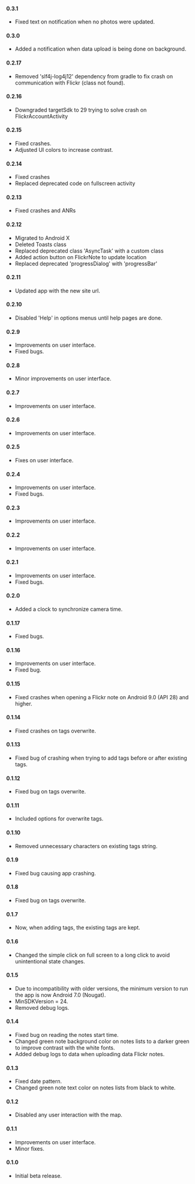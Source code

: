 #### **0.3.1**
- Fixed text on notification when no photos were updated.

#### **0.3.0**
- Added a notification when data upload is being done on background.

#### **0.2.17**
- Removed 'slf4j-log4j12' dependency from gradle to fix crash on communication with Flickr (class not found).

#### **0.2.16**
- Downgraded targetSdk to 29 trying to solve crash on FlickrAccountActivity

#### **0.2.15**
- Fixed crashes.
- Adjusted UI colors to increase contrast.

#### **0.2.14**
- Fixed crashes
- Replaced deprecated code on fullscreen activity

#### **0.2.13**
- Fixed crashes and ANRs

#### **0.2.12**
- Migrated to Android X
- Deleted Toasts class
- Replaced deprecated class 'AsyncTask' with a custom class
- Added action button on FlickrNote to update location
- Replaced deprecated 'progressDialog' with 'progressBar'

#### **0.2.11**
- Updated app with the new site url.

#### **0.2.10**
- Disabled 'Help' in options menus until help pages are done.

#### **0.2.9**
- Improvements on user interface.
- Fixed bugs.

#### **0.2.8**
- Minor improvements on user interface.

#### **0.2.7**
- Improvements on user interface.

#### **0.2.6**
- Improvements on user interface.

#### **0.2.5**
- Fixes on user interface.

#### **0.2.4**
- Improvements on user interface.
- Fixed bugs.

#### **0.2.3**
- Improvements on user interface.

#### **0.2.2**
- Improvements on user interface.

#### **0.2.1**
- Improvements on user interface.
- Fixed bugs.

#### **0.2.0**
- Added a clock to synchronize camera time.

#### **0.1.17**
- Fixed bugs.

#### **0.1.16**
- Improvements on user interface.
- Fixed bug.

#### **0.1.15**
- Fixed crashes when opening a Flickr note on Android 9.0 (API 28) and higher.

#### **0.1.14**
- Fixed crashes on tags overwrite.

#### **0.1.13**
- Fixed bug of crashing when trying to add tags before or after existing tags.

#### **0.1.12**
- Fixed bug on tags overwrite.

#### **0.1.11**
- Included options for overwrite tags.

#### **0.1.10**
- Removed unnecessary characters on existing tags string.

#### **0.1.9**
- Fixed bug causing app crashing.

#### **0.1.8**
- Fixed bug on tags overwrite.

#### **0.1.7**
- Now, when adding tags, the existing tags are kept.

#### **0.1.6**
- Changed the simple click on full screen to a long click to avoid unintentional state changes. 

#### **0.1.5**
- Due to incompatibility with older versions, the minimum version to run the app is now Android 7.0 (Nougat).
- MinSDKVersion = 24.
- Removed debug logs.

#### **0.1.4**
- Fixed bug on reading the notes start time.
- Changed green note background color on notes lists to a darker green to improve contrast with the white fonts.
- Added debug logs to data when uploading data Flickr notes.

#### **0.1.3**
- Fixed date pattern.
- Changed green note text color on notes lists from black to white.

#### **0.1.2**
- Disabled any user interaction with the map.

#### **0.1.1**
- Improvements on user interface.
- Minor fixes.

#### **0.1.0**
- Initial beta release.

